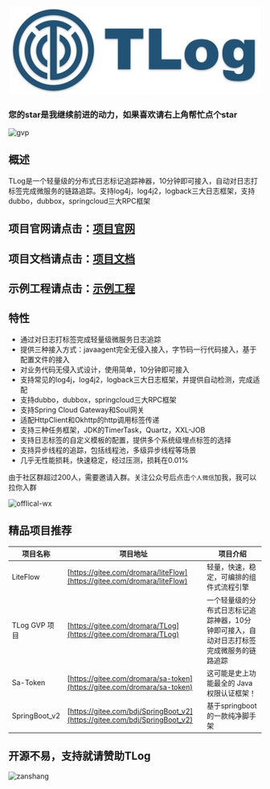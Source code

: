 <p align="center">
<a href="https://tlog.yomahub.com/">
    <img width="500" src="static/img/logo.png" alt="logo">
</a>
</p>

<h3>您的star是我继续前进的动力，如果喜欢请右上角帮忙点个star</h3>

![gvp](static/img/gvp.jpg)

## 概述
TLog是一个轻量级的分布式日志标记追踪神器，10分钟即可接入，自动对日志打标签完成微服务的链路追踪。支持log4j，log4j2，logback三大日志框架，支持dubbo，dubbox，springcloud三大RPC框架

## 项目官网请点击：[项目官网](https://tlog.yomahub.com/)

## 项目文档请点击：[项目文档](https://tlog.yomahub.com/pages/5b7bd2/)

## 示例工程请点击：[示例工程](https://gitee.com/bryan31/tlog-example)

## 特性
* 通过对日志打标签完成轻量级微服务日志追踪
* 提供三种接入方式：javaagent完全无侵入接入，字节码一行代码接入，基于配置文件的接入
* 对业务代码无侵入式设计，使用简单，10分钟即可接入
* 支持常见的log4j，log4j2，logback三大日志框架，并提供自动检测，完成适配
* 支持dubbo，dubbox，springcloud三大RPC框架
* 支持Spring Cloud Gateway和Soul网关
* 适配HttpClient和Okhttp的http调用标签传递
* 支持三种任务框架，JDK的TimerTask，Quartz，XXL-JOB
* 支持日志标签的自定义模板的配置，提供多个系统级埋点标签的选择
* 支持异步线程的追踪，包括线程池，多级异步线程等场景
* 几乎无性能损耗，快速稳定，经过压测，损耗在0.01%

由于社区群超过200人，需要邀请入群。关注公众号后点击`个人微信`加我，我可以拉你入群

![offIical-wx](static/img/offical-wx.jpg)

## 精品项目推荐

|项目名称 | 项目地址 | 项目介绍 |
|---|---|---|
| LiteFlow      | [https://gitee.com/dromara/liteFlow](https://gitee.com/dromara/liteFlow) | 轻量，快速，稳定，可编排的组件式流程引擎|
| TLog GVP 项目 | [https://gitee.com/dromara/TLog](https://gitee.com/dromara/TLog) | 一个轻量级的分布式日志标记追踪神器，10分钟即可接入，自动对日志打标签完成微服务的链路追踪 |
| Sa-Token | [https://gitee.com/dromara/sa-token](https://gitee.com/dromara/sa-token) | 这可能是史上功能最全的 Java 权限认证框架！ |
| SpringBoot_v2      | [https://gitee.com/bdj/SpringBoot_v2](https://gitee.com/bdj/SpringBoot_v2) | 基于springboot的一款纯净脚手架|

## 开源不易，支持就请赞助TLog

<img src="static/img/zanshang.jpeg" alt="zanshang" width="258" />
